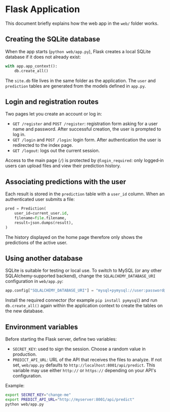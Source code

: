 # Flask Application

This document briefly explains how the web app in the `web/` folder works.

## Creating the SQLite database

When the app starts (`python web/app.py`), Flask creates a local SQLite database if it does not already exist:

```python
with app.app_context():
    db.create_all()
```

The `site.db` file lives in the same folder as the application. The `user` and `prediction` tables are generated from the models defined in `app.py`.

## Login and registration routes

Two pages let you create an account or log in:

- `GET /register` and `POST /register`: registration form asking for a user name and password. After successful creation, the user is prompted to log in.
- `GET /login` and `POST /login`: login form. After authentication the user is redirected to the index page.
- `GET /logout`: logs out the current session.

Access to the main page (`/`) is protected by `@login_required`: only logged‑in users can upload files and view their prediction history.

## Associating predictions with the user

Each result is stored in the `prediction` table with a `user_id` column. When an authenticated user submits a file:

```python
pred = Prediction(
    user_id=current_user.id,
    filename=file.filename,
    result=json.dumps(result),
)
```

The history displayed on the home page therefore only shows the predictions of the active user.

## Using another database

SQLite is suitable for testing or local use. To switch to MySQL (or any other SQLAlchemy‑supported backend), change the `SQLALCHEMY_DATABASE_URI` configuration in `web/app.py`:

```python
app.config["SQLALCHEMY_DATABASE_URI"] = "mysql+pymysql://user:password@host/dbname"
```

Install the required connector (for example `pip install pymysql`) and run `db.create_all()` again within the application context to create the tables on the new database.

## Environment variables

Before starting the Flask server, define two variables:

- `SECRET_KEY`: used to sign the session. Choose a random value in production.
- `PREDICT_API_URL`: URL of the API that receives the files to analyze. If not set, `web/app.py` defaults to `http://localhost:8001/api/predict`. This variable may use either `http://` or `https://` depending on your API's configuration.

Example:

```bash
export SECRET_KEY="change-me"
export PREDICT_API_URL="http://myserver:8001/api/predict"
python web/app.py
```
